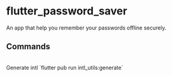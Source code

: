 # flutter_password_saver
An app that help you remember your passwords offline securely.

## Commands
<br>
Generate intl 
`flutter pub run intl_utils:generate`
<br>
